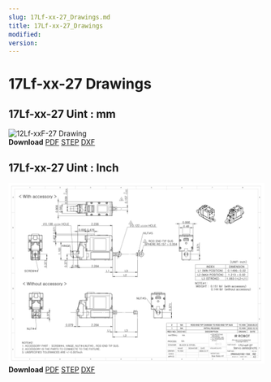 ```yaml
---
slug: 17Lf-xx-27_Drawings.md
title: 17Lf-xx-27_Drawings
modified: 
version:
---
```

# 17Lf-xx-27 Drawings
## 17Lf-xx-27 Uint : mm
![12Lf-xxF-27 Drawing](/public/image/17Lf/ENG-17Lf-xxF-27-Sevo-Seriesmm_Rev02_20250523.png)  
**Download** <a href="/downloads/17Lf/ENG-17Lf-xxF-27-Sevo-Seriesmm_Rev02_20250523.pdf" download>PDF</a> <a href="/downloads/17Lf/17Lf-xxxxx-27-Servo-Series_Rev02_20250523.step" download>STEP</a> <a href="/downloads/17Lf/17Lf-xxxxx-27-Servo-Seriesmm_Rev02_20250523.DXF" download>DXF</a>
## 17Lf-xx-27 Uint : Inch
![12Lf-xxF-27 Drawing](./data/ENG-17Lf-xxF-27-Sevo-Seriesinch_Rev02_20250523.png)  
**Download** <a href="/downloads/17Lf/17Lf-xxxxx-27-Servo-Seriesinch_Rev02_20250523.pdf" download>PDF</a> <a href="/downloads/17Lf/17Lf-xxxxx-27-Servo-Series_Rev02_20250523.step" download>STEP</a> <a href="/downloads/17Lf/17Lf-xxxxx-27-Servo-Seriesinch_Rev02_20250523.DXF" download>DXF</a>
